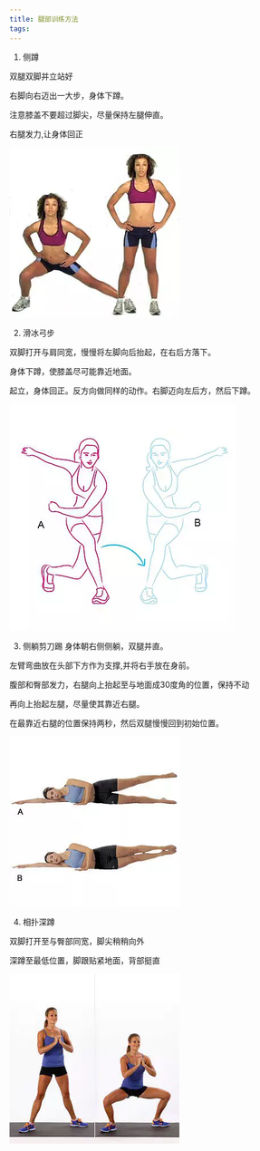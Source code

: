 ```yaml
---
title: 腿部训练方法
tags: 
---
```


1. 侧蹲

双腿双脚并立站好 

右脚向右迈出一大步，身体下蹲。 

注意膝盖不要超过脚尖，尽量保持左腿伸直。

右腿发力,让身体回正 

![0](https://raw.githubusercontent.com/OliverRen/olili_blog_img/master/腿部训练方法/20201126/1606402206945.png) 

2. 滑冰弓步 

双脚打开与肩同宽，慢慢将左脚向后抬起，在右后方落下。 

身体下蹲，使膝盖尽可能靠近地面。 

起立，身体回正。反方向做同样的动作。右脚迈向左后方，然后下蹲。  

![0](https://raw.githubusercontent.com/OliverRen/olili_blog_img/master/腿部训练方法/20201126/1606402206962.png) 

3. 侧躺剪刀踢 身体朝右侧侧躺，双腿并直。 

左臂弯曲放在头部下方作为支撑,并将右手放在身前。 

腹部和臀部发力，右腿向上抬起至与地面成30度角的位置，保持不动

再向上抬起左腿，尽量使其靠近右腿。 

在最靠近右腿的位置保持两秒，然后双腿慢慢回到初始位置。  

![0](https://raw.githubusercontent.com/OliverRen/olili_blog_img/master/腿部训练方法/20201126/1606402206963.png) 

4. 相扑深蹲

双脚打开至与臀部同宽，脚尖稍稍向外

深蹲至最低位置，脚跟贴紧地面，背部挺直 

![0](https://raw.githubusercontent.com/OliverRen/olili_blog_img/master/腿部训练方法/20201126/1606402206971.png)